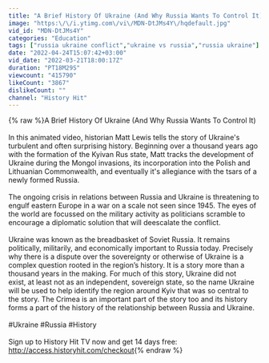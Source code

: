 ```yaml
---
title: "A Brief History Of Ukraine (And Why Russia Wants To Control It)"
image: "https:\/\/i.ytimg.com\/vi\/MDN-DtJMs4Y\/hqdefault.jpg"
vid_id: "MDN-DtJMs4Y"
categories: "Education"
tags: ["russia ukraine conflict","ukraine vs russia","russia ukraine"]
date: "2022-04-24T15:07:42+03:00"
vid_date: "2022-03-21T18:00:17Z"
duration: "PT18M29S"
viewcount: "415790"
likeCount: "3867"
dislikeCount: ""
channel: "History Hit"
---
```

{% raw %}A Brief History Of Ukraine (And Why Russia Wants To Control It)<br /><br />In this animated video, historian Matt Lewis tells the story of Ukraine's turbulent and often surprising history. Beginning over a thousand years ago with the formation of the Kyivan Rus state, Matt tracks the development of Ukraine during the Mongol invasions, its incorporation into the Polish and Lithuanian Commonwealth, and eventually it's allegiance with the tsars of a newly formed Russia.<br /><br />The ongoing crisis in relations between Russia and Ukraine is threatening to engulf eastern Europe in a war on a scale not seen since 1945. The eyes of the world are focussed on the military activity as politicians scramble to encourage a diplomatic solution that will deescalate the conflict. <br /><br />Ukraine was known as the breadbasket of Soviet Russia. It remains politically, militarily, and economically important to Russia today. Precisely why there is a dispute over the sovereignty or otherwise of Ukraine is a complex question rooted in the region’s history. It is a story more than a thousand years in the making. For much of this story, Ukraine did not<br />exist, at least not as an independent, sovereign state, so the name Ukraine will be used to help identify the region around Kyiv that was so central to the story. The Crimea is an important part of the story too and its history forms a part of the history of the relationship between Russia and Ukraine.<br /><br />#Ukraine #Russia #History <br /><br />Sign up to History Hit TV now and get 14 days free: <a rel="nofollow" target="blank" href="http://access.historyhit.com/checkout">http://access.historyhit.com/checkout</a>{% endraw %}
